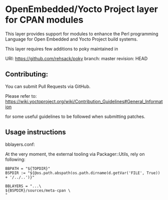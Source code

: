 OpenEmbedded/Yocto Project layer for CPAN modules
=================================================

This layer provides support for modules to enhance the Perl programming Language
for Open Embedded and Yocto Project build systems.

This layer requires few additions to poky maintained in

URI: https://github.com/rehsack/poky
branch: master
revision: HEAD

Contributing:
-------------

You can submit Pull Requests via GitHub.

Please refer to:
https://wiki.yoctoproject.org/wiki/Contribution_Guidelines#General_Information

for some useful guidelines to be followed when submitting patches.

Usage instructions
------------------

bblayers.conf:

At the very moment, the external tooling via Packager::Utils, rely on following:

    BBPATH = "${TOPDIR}"
    BSPDIR := "${@os.path.abspath(os.path.dirname(d.getVar('FILE', True)) + '/../..')}"
    
    BBLAYERS = "...\
    ${BSPDIR}/sources/meta-cpan \
    "

